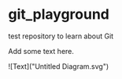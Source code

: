 # git_playground

test repository to learn about Git

Add some text here.

![Text]("Untitled Diagram.svg")
